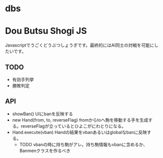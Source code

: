 dbs
===

# Dou Butsu Shogi JS

Javascriptでうごくどうぶつしょうぎです。最終的にはAI同士の対戦を可能にしたいです。

## TODO

* 有効手列挙
* 勝敗判定

## API

* showBan() UIにbanを反映する
* new Hand(from, to, reverseFlag) fromからtoへ駒を移動する手を生成する。reverseFlagが立っているとひよこがにわとりになる。
* Hand.execute(vban) Handの結果をvbanあるいはglobalなbanに反映する。
  * TODO vbanの時に持ち駒がアレ。持ち駒情報もvbanに含めるか、Banmenクラスを作るべき